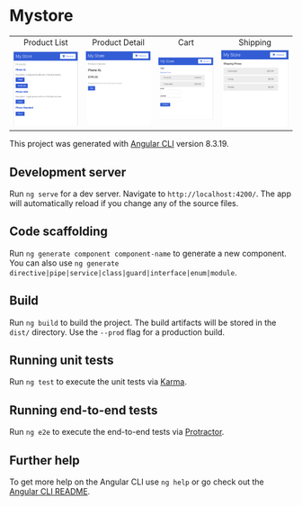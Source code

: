 # Mystore

<p float="left">
  
</p>

<table>
  <tr> 
    <td align="center">Product List</td>
    <td align="center">Product Detail</td>
    <td align="center">Cart</td>
    <td align="center">Shipping</td>
  </tr>
  <tr>
  <td align="center"><img src="/src/assets/mystore_product_list.png" width="300"></td>
  <td align="center"><img src="/src/assets/mystore_product_detail.png" width="300"></td>
  <td align="center"><img src="/src/assets/mystore_cart.png" width="300"></td>
  <td align="center"><img src="/src/assets/mystore_shipping.png" width="300"></td>
 </tr>
 </table>

This project was generated with [Angular CLI](https://github.com/angular/angular-cli) version 8.3.19.

## Development server

Run `ng serve` for a dev server. Navigate to `http://localhost:4200/`. The app will automatically reload if you change any of the source files.

## Code scaffolding

Run `ng generate component component-name` to generate a new component. You can also use `ng generate directive|pipe|service|class|guard|interface|enum|module`.

## Build

Run `ng build` to build the project. The build artifacts will be stored in the `dist/` directory. Use the `--prod` flag for a production build.

## Running unit tests

Run `ng test` to execute the unit tests via [Karma](https://karma-runner.github.io).

## Running end-to-end tests

Run `ng e2e` to execute the end-to-end tests via [Protractor](http://www.protractortest.org/).

## Further help

To get more help on the Angular CLI use `ng help` or go check out the [Angular CLI README](https://github.com/angular/angular-cli/blob/master/README.md).
